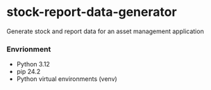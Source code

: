 # stock-report-data-generator
Generate stock and report data for an asset management application

### Envrionment
- Python 3.12
- pip 24.2
- Python virtual environments (venv)